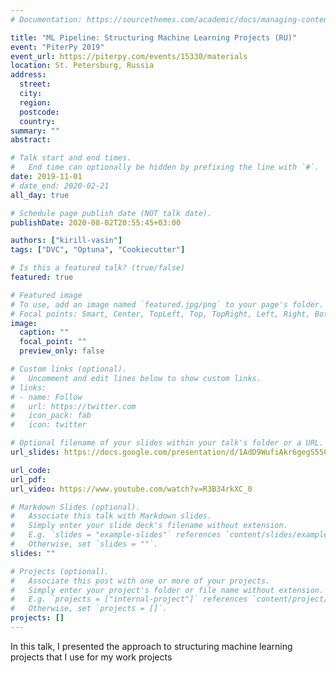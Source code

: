 ```yaml
---
# Documentation: https://sourcethemes.com/academic/docs/managing-content/

title: "ML Pipeline: Structuring Machine Learning Projects (RU)"
event: "PiterPy 2019"
event_url: https://piterpy.com/events/15330/materials
location: St. Petersburg, Russia
address:
  street:
  city:
  region:
  postcode:
  country: 
summary: ""
abstract:

# Talk start and end times.
#   End time can optionally be hidden by prefixing the line with `#`.
date: 2019-11-01
# date_end: 2020-02-21
all_day: true

# Schedule page publish date (NOT talk date).
publishDate: 2020-08-02T20:55:45+03:00

authors: ["kirill-vasin"]
tags: ["DVC", "Optuna", "Cookiecutter"]

# Is this a featured talk? (true/false)
featured: true

# Featured image
# To use, add an image named `featured.jpg/png` to your page's folder. 
# Focal points: Smart, Center, TopLeft, Top, TopRight, Left, Right, BottomLeft, Bottom, BottomRight.
image:
  caption: ""
  focal_point: ""
  preview_only: false

# Custom links (optional).
#   Uncomment and edit lines below to show custom links.
# links:
# - name: Follow
#   url: https://twitter.com
#   icon_pack: fab
#   icon: twitter

# Optional filename of your slides within your talk's folder or a URL.
url_slides: https://docs.google.com/presentation/d/1AdD9WufiAkr6gegS550vlUhla2O-AIshJh9ffzN9fyw

url_code:
url_pdf:
url_video: https://www.youtube.com/watch?v=R3B34rkXC_0

# Markdown Slides (optional).
#   Associate this talk with Markdown slides.
#   Simply enter your slide deck's filename without extension.
#   E.g. `slides = "example-slides"` references `content/slides/example-slides.md`.
#   Otherwise, set `slides = ""`.
slides: ""

# Projects (optional).
#   Associate this post with one or more of your projects.
#   Simply enter your project's folder or file name without extension.
#   E.g. `projects = ["internal-project"]` references `content/project/deep-learning/index.md`.
#   Otherwise, set `projects = []`.
projects: []
---
```

In this talk, I presented the approach to structuring machine learning projects that I use for my work projects